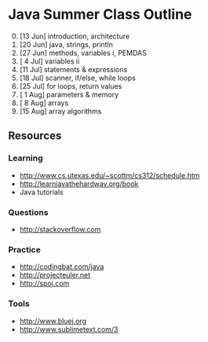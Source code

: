 # Java Summer Class Outline

0. [13 Jun] introduction, architecture
1. [20 Jun] java, strings, println
2. [27 Jun] methods, variables i, PEMDAS
3. [ 4 Jul] variables ii
4. [11 Jul] statements & expressions
5. [18 Jul] scanner, if/else, while loops
6. [25 Jul] for loops, return values
7. [ 1 Aug] parameters & memory
8. [ 8 Aug] arrays
9. [15 Aug] array algorithms

## Resources

### Learning

- http://www.cs.utexas.edu/~scottm/cs312/schedule.htm
- http://learnjavathehardway.org/book
- Java tutorials

### Questions

- http://stackoverflow.com

### Practice

- http://codingbat.com/java
- http://projecteuler.net
- http://spoj.com

### Tools

- http://www.bluej.org
- http://www.sublimetext.com/3

